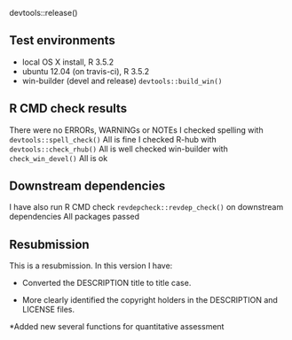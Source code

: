 devtools::release()

## Test environments
* local OS X install, R 3.5.2
* ubuntu 12.04 (on travis-ci), R 3.5.2
* win-builder (devel and release) `devtools::build_win()`

## R CMD check results
There were no ERRORs, WARNINGs or NOTEs
I checked spelling with `devtools::spell_check()`
All is fine
I checked R-hub with `devtools::check_rhub()`
All is well
checked win-builder with `check_win_devel()`
All is ok

## Downstream dependencies
I have also run R CMD check `revdepcheck::revdep_check()` on downstream dependencies 
All packages passed 

## Resubmission
This is a resubmission. In this version I have:

* Converted the DESCRIPTION title to title case.

* More clearly identified the copyright holders in the DESCRIPTION and LICENSE files.
  
*Added new several functions for quantitative assessment
